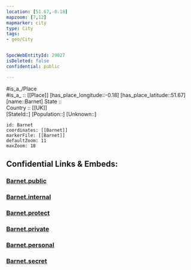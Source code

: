 ```yaml
---
location: [51.67,-0.18] 
mapzoom: [7,12] 
mapmarker: city 
type: City
tags:
- geo/City


SpocWebEntityId: 29027
isDeleted: false
confidential: public

---
```

#is_a_/Place  
#is_a_ :: [[Place]] 
[has_place_longitude::-0.18] 
[has_place_latitude::51.67] 
[name::Barnet] 
State ::  
Country :: [[UK]]  
[StateId::] 
[Population::] 
[Unknown::] 


```leaflet
id: Barnet
coordinates: [[Barnet]] 
markerFile: [[Barnet]] 
defaultZoom: 11 
maxZoom: 18
```


## Confidential Links & Embeds: 

### [Barnet.public](/_public/\Earth\Continent\Europe\Europe~North\UK\England\Regions~England\London,Greater\cities~GreaterLondonBarnet.public.md) 

### [Barnet.internal](/_internal/\Earth\Continent\Europe\Europe~North\UK\England\Regions~England\London,Greater\cities~GreaterLondonBarnet.internal.md) 

### [Barnet.protect](/_protect/\Earth\Continent\Europe\Europe~North\UK\England\Regions~England\London,Greater\cities~GreaterLondonBarnet.protect.md) 

### [Barnet.private](/_private/\Earth\Continent\Europe\Europe~North\UK\England\Regions~England\London,Greater\cities~GreaterLondonBarnet.private.md) 

### [Barnet.personal](/_personal/\Earth\Continent\Europe\Europe~North\UK\England\Regions~England\London,Greater\cities~GreaterLondonBarnet.personal.md) 

### [Barnet.secret](/_secret/\Earth\Continent\Europe\Europe~North\UK\England\Regions~England\London,Greater\cities~GreaterLondonBarnet.secret.md)

